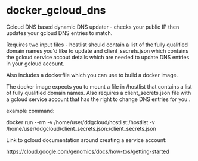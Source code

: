 # docker_gcloud_dns
Gcloud DNS based dynamic DNS updater - checks your public IP then updates your gcloud DNS entries to match.

Requires two input files - hostlist should contain a list of the fully qualified domain names you'd like to update and client_secrets.json which contains the gcloud service accout details which are needed to update DNS entries in your gcloud account.

Also includes a dockerfile which you can use to build a docker image.

The docker image expects you to mount a file in /hostlist that contains a list of fully qualified domain names. Also requires a client_secrets.json file with a gcloud service account that has the right to change DNS entries for you..

example command: 

docker run --rm -v /home/user/ddgcloud/hostlist:/hostlist -v /home/user/ddgcloud/client_secrets.json:/client_secrets.json <image name>


Link to gcloud documentation around creating a service account: 

https://cloud.google.com/genomics/docs/how-tos/getting-started
